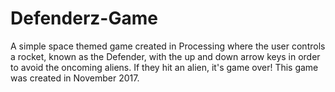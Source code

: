# Defenderz-Game
A simple space themed game created in Processing where the user controls a rocket, known as the Defender, with the up and down arrow keys in order to avoid the oncoming aliens. If they hit an alien, it's game over! This game was created in November 2017. 
